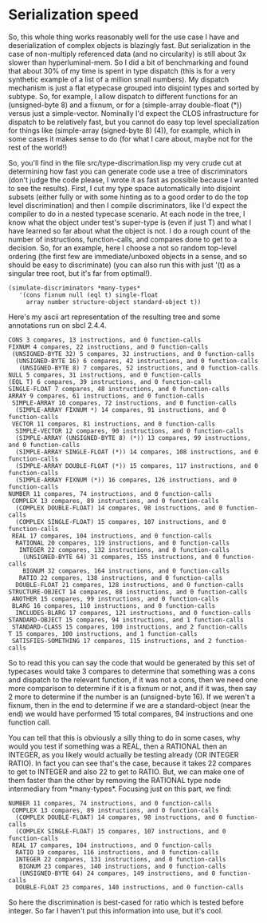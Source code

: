 # Serialization speed

So, this whole thing works reasonably well for the use case I have and
deserialization of complex objects is blazingly fast.  But
serialization in the case of non-multiply referenced data (and no
circularity) is still about 3x slower than hyperluminal-mem.  So I did
a bit of benchmarking and found that about 30% of my time is spent in
type dispatch (this is for a very synthetic example of a list of a
million small numbers).  My dispatch mechanism is just a flat
etypecase grouped into disjoint types and sorted by subtype.  So, for
example, I allow dispatch to different functions for an (unsigned-byte
8) and a fixnum, or for a (simple-array double-float (*)) versus just
a simple-vector.  Nominally I'd expect the CLOS infrastructure for
dispatch to be relatively fast, but you cannot do easy top level
specialization for things like (simple-array (signed-byte 8) (4)), for
example, which in some cases it makes sense to do (for what I care
about, maybe not for the rest of the world!)

So, you'll find in the file src/type-discrimation.lisp my very crude
cut at determining how fast you can generate code use a tree of
discriminators (don't judge the code please, I wrote it as fast as
possible because I wanted to see the results).  First, I cut my type
space automatically into disjoint subsets (either fully or with some
hinting as to a good order to do the top level discrimination) and
then I compile discriminators, like I'd expect the compiler to do in a
nested typecase scenario.  At each node in the tree, I know what the
object under test's super-type is (even if just T) and what I have
learned so far about what the object is not.  I do a rough count of
the number of instructions, function-calls, and compares done to get
to a decision.  So, for an example, here I choose a not so random
top-level ordering (the first few are immediate/unboxed objects in a
sense, and so should be easy to discriminate) (you can also run this
with just '(t) as a singular tree root, but it's far from optimal!).

    (simulate-discriminators *many-types*
       '(cons fixnum null (eql t) single-float
         array number structure-object standard-object t))

Here's my ascii art representation of the resulting tree and some annotations run
on sbcl 2.4.4.

    CONS 3 compares, 13 instructions, and 0 function-calls
    FIXNUM 4 compares, 22 instructions, and 0 function-calls
     (UNSIGNED-BYTE 32) 5 compares, 32 instructions, and 0 function-calls
      (UNSIGNED-BYTE 16) 6 compares, 42 instructions, and 0 function-calls
       (UNSIGNED-BYTE 8) 7 compares, 52 instructions, and 0 function-calls
    NULL 5 compares, 31 instructions, and 0 function-calls
    (EQL T) 6 compares, 39 instructions, and 0 function-calls
    SINGLE-FLOAT 7 compares, 48 instructions, and 0 function-calls
    ARRAY 9 compares, 61 instructions, and 0 function-calls
     SIMPLE-ARRAY 10 compares, 72 instructions, and 0 function-calls
      (SIMPLE-ARRAY FIXNUM *) 14 compares, 91 instructions, and 0 function-calls
     VECTOR 11 compares, 81 instructions, and 0 function-calls
      SIMPLE-VECTOR 12 compares, 90 instructions, and 0 function-calls
      (SIMPLE-ARRAY (UNSIGNED-BYTE 8) (*)) 13 compares, 99 instructions, and 0 function-calls
      (SIMPLE-ARRAY SINGLE-FLOAT (*)) 14 compares, 108 instructions, and 0 function-calls
      (SIMPLE-ARRAY DOUBLE-FLOAT (*)) 15 compares, 117 instructions, and 0 function-calls
      (SIMPLE-ARRAY FIXNUM (*)) 16 compares, 126 instructions, and 0 function-calls
    NUMBER 11 compares, 74 instructions, and 0 function-calls
     COMPLEX 13 compares, 89 instructions, and 0 function-calls
      (COMPLEX DOUBLE-FLOAT) 14 compares, 98 instructions, and 0 function-calls
      (COMPLEX SINGLE-FLOAT) 15 compares, 107 instructions, and 0 function-calls
     REAL 17 compares, 104 instructions, and 0 function-calls
      RATIONAL 20 compares, 119 instructions, and 0 function-calls
       INTEGER 22 compares, 132 instructions, and 0 function-calls
        (UNSIGNED-BYTE 64) 31 compares, 155 instructions, and 0 function-calls
        BIGNUM 32 compares, 164 instructions, and 0 function-calls
       RATIO 22 compares, 138 instructions, and 0 function-calls
      DOUBLE-FLOAT 21 compares, 128 instructions, and 0 function-calls
    STRUCTURE-OBJECT 14 compares, 88 instructions, and 0 function-calls
     ANOTHER 15 compares, 99 instructions, and 0 function-calls
     BLARG 16 compares, 110 instructions, and 0 function-calls
      INCLUDES-BLARG 17 compares, 121 instructions, and 0 function-calls
    STANDARD-OBJECT 15 compares, 94 instructions, and 1 function-calls
     STANDARD-CLASS 15 compares, 100 instructions, and 2 function-calls
    T 15 compares, 100 instructions, and 1 function-calls
     SATISFIES-SOMETHING 17 compares, 115 instructions, and 2 function-calls
 
So to read this you can say the code that would be generated by this
set of typecases would take 3 compares to determine that something was
a cons and dispatch to the relevant function, if it was not a cons,
then we need one more comparison to determine if it is a fixnum or
not, and if it was, then say 2 more to determine if the number is an
(unsigned-byte 16).  If we weren't a fixnum, then in the end to
determine if we are a standard-object (near the end) we would have
performed 15 total compares, 94 instructions and one function call.

You can tell that this is obviously a silly thing to do in some cases,
why would you test if something was a REAL, then a RATIONAL then an
INTEGER, as you likely would actually be testing already (OR INTEGER
RATIO).  In fact you can see that's the case, because it takes 22
compares to get to INTEGER and also 22 to get to RATIO.  But, we can
make one of them faster than the other by removing the RATIONAL type
node intermediary from \*many-types\*.  Focusing just on this part, we
find:

    NUMBER 11 compares, 74 instructions, and 0 function-calls
     COMPLEX 13 compares, 89 instructions, and 0 function-calls
      (COMPLEX DOUBLE-FLOAT) 14 compares, 98 instructions, and 0 function-calls
      (COMPLEX SINGLE-FLOAT) 15 compares, 107 instructions, and 0 function-calls
     REAL 17 compares, 104 instructions, and 0 function-calls
      RATIO 19 compares, 116 instructions, and 0 function-calls
      INTEGER 22 compares, 131 instructions, and 0 function-calls
       BIGNUM 23 compares, 140 instructions, and 0 function-calls
       (UNSIGNED-BYTE 64) 24 compares, 149 instructions, and 0 function-calls
      DOUBLE-FLOAT 23 compares, 140 instructions, and 0 function-calls

So here the discrimination is best-cased for ratio which is tested
before integer.  So far I haven't put this information into use, but
it's cool.